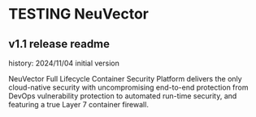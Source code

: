 # TESTING NeuVector

## v1.1 release readme 

history: 2024/11/04 initial version

NeuVector Full Lifecycle Container Security Platform delivers the only cloud-native security with uncompromising end-to-end protection from DevOps vulnerability protection to automated run-time security, and featuring a true Layer 7 container firewall.

